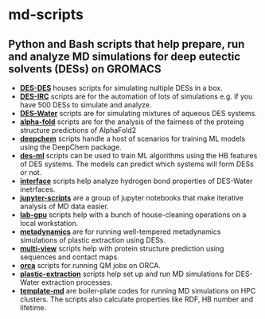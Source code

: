 # md-scripts
## Python and Bash scripts that help prepare, run and analyze MD simulations for deep eutectic solvents (DESs) on GROMACS

- **[DES-DES](./DES-DES)** houses scripts for simulating nultiple DESs in a box.
- **[DES-IRC](./DES-IRC)** scripts are for the automation of lots of simulations e.g. if you have 500 DESs to simulate and analyze.
- **[DES-Water](./DES-Water)** scripts are for simulating mixtures of aqueous DES systems.
- **[alpha-fold](./alpha-fold)** scripts are for the analysis of the fairness of the proteing structure predictions of AlphaFold2
- **[deepchem](./deepchem)** scripts handle a host of scenarios for training ML models using the DeepChem package.
- **[des-ml](./des-ml)** scripts can be used to train ML algorithms using the HB features of DES systems. The models can predict which 
systems will form DESs or not.
- **[interface](./interface)** scripts help analyze hydrogen bond properties of DES-Water inetrfaces.
- **[jupyter-scripts](./jupyter-scripts)** are a group of jupyter notebooks that make iterative analysis of MD data easier.
- **[lab-gpu](./lab-gpu)** scripts help with a bunch of house-cleaning operations on a local workstation.
- **[metadynamics](./metadynamics)** are for running well-tempered metadynamics simulations of plastic extraction using DESs.
- **[multi-view](./multi-view)** scripts help with protein structure prediction using sequences and contact maps.
- **[orca](./orca)** scripts for running QM jobs on ORCA.
- **[plastic-extraction](./plastic-extraction)** scripts help set up and run MD simulations for DES-Water extraction processes.
- **[template-md](./template-md)** are boiler-plate codes for running MD simulations on HPC clusters. The scripts also calculate properties
  like RDF, HB number and lifetime.
